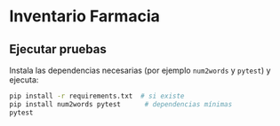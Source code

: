 # Inventario Farmacia

## Ejecutar pruebas

Instala las dependencias necesarias (por ejemplo `num2words` y `pytest`) y ejecuta:

```bash
pip install -r requirements.txt  # si existe
pip install num2words pytest      # dependencias mínimas
pytest
```
